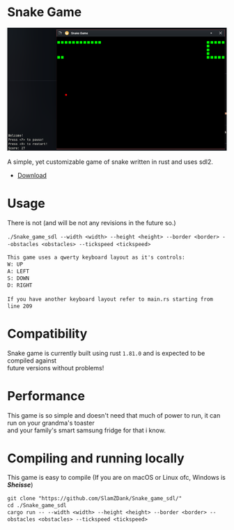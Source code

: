 # Snake Game

<p align="center">
  <img src="/img/Screenshot_20240924_210921.png" />
</p>
A simple, yet customizable game of snake written in rust and uses sdl2.



- [Download](https://github.com/SlamZDank/Snake_game_sdl/releases)

# Usage

There is not (and will be not any revisions in the future so.)

`./Snake_game_sdl --width <width> --height <height> --border <border> --obstacles <obstacles> --tickspeed <tickspeed>`


```
This game uses a qwerty keyboard layout as it's controls:
W: UP
A: LEFT
S: DOWN
D: RIGHT

If you have another keyboard layout refer to main.rs starting from line 209
```

# Compatibility

Snake game is currently built using rust `1.81.0` and is expected to be compiled against  
future versions without problems!

# Performance

This game is so simple and doesn't need that much of power to run, it can run on your grandma's toaster  
and your family's smart samsung fridge for that i know.

# Compiling and running locally

This game is easy to compile (If you are on macOS or Linux ofc, Windows is **_Sheisse_**)

```
git clone "https://github.com/SlamZDank/Snake_game_sdl/"
cd ./Snake_game_sdl
cargo run -- --width <width> --height <height> --border <border> --obstacles <obstacles> --tickspeed <tickspeed>
```

